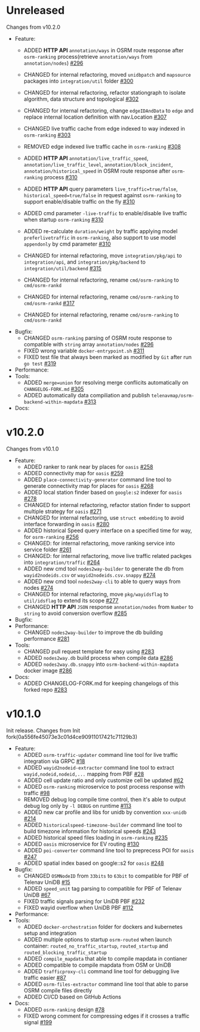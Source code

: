 
# Unreleased
Changes from v10.2.0      
- Feature:    
  - ADDED **HTTP API** `annotation/ways` in OSRM route response after `osrm-ranking` process(retrieve `annotation/ways` from `annotation/nodes`) [#296](https://github.com/Telenav/osrm-backend/pull/296)    
  - CHANGED for internal refactoring, moved `unidbpatch` and `mapsource` packages into `integration/util` folder [#300](https://github.com/Telenav/osrm-backend/pull/300)
  - CHANGED for internal refactoring, refactor stationgraph to isolate algorithm, data structure and topological [#302](https://github.com/Telenav/osrm-backend/pull/302)
  - CHANGED for internal refactoring, change `edgeIDAndData` to `edge` and replace internal location definition with nav.Location [#307](https://github.com/Telenav/osrm-backend/pull/307)
  - CHANGED live traffic cache from edge indexed to way indexed in `osrm-ranking` [#303](https://github.com/Telenav/osrm-backend/pull/303)
  - REMOVED edge indexed live traffic cache in `osrm-ranking` [#308](https://github.com/Telenav/osrm-backend/pull/308)
  - ADDED **HTTP API** `annotation/live_traffic_speed`, `annotation/live_traffic_level`, `annotation/block_incident`, `annotation/historical_speed` in OSRM route response after `osrm-ranking` process [#310](https://github.com/Telenav/osrm-backend/pull/310)    
  - ADDED **HTTP API** query parameters `live_traffic=true/false`, `historical_speed=true/false` in request against `osrm-ranking` to support enable/disable traffic on the fly [#310](https://github.com/Telenav/osrm-backend/pull/310)      
  - ADDED cmd parameter `-live-traffic` to enable/disable live traffic when startup `osrm-ranking` [#310](https://github.com/Telenav/osrm-backend/pull/310)      
  - ADDED re-calculate `duration/weight` by traffic applying model `preferlivetraffic` in `osrm-ranking`, also support to use model `appendonly` by cmd parameter [#310](https://github.com/Telenav/osrm-backend/pull/310)    
  - CHANGED for internal refactoring, move `integration/pkg/api` to `integration/api`, and `integration/pkg/backend` to `integration/util/backend` [#315](https://github.com/Telenav/osrm-backend/pull/315)

  - CHANGED for internal refactoring, rename `cmd/osrm-ranking` to `cmd/osrm-rankd` []()
  - CHANGED for internal refactoring, rename `cmd/osrm-ranking` to `cmd/osrm-rankd` [#317](https://github.com/Telenav/osrm-backend/pull/317)
  - CHANGED for internal refactoring, rename `cmd/osrm-ranking` to `cmd/osrm-rankd` []()
- Bugfix:    
  - CHANGED `osrm-ranking` parsing of OSRM route response to compatible with `string` array `annotation/nodes` [#296](https://github.com/Telenav/osrm-backend/pull/296)     
  - FIXED wrong variable `docker-entrypoint.sh` [#311](https://github.com/Telenav/osrm-backend/pull/311)
  - FIXED test file that always been marked as modified by `Git` after run `go test` [#319](https://github.com/Telenav/osrm-backend/pull/319)
- Performance:    
- Tools:    
  - ADDED `merge=union` for resolving merge conflicits automatically on `CHANGELOG-FORK.md` [#305](https://github.com/Telenav/osrm-backend/pull/305)
  - ADDED automatically data compiliation and publish `telenavmap/osrm-backend-within-mapdata` [#313](https://github.com/Telenav/osrm-backend/pull/313)
- Docs:    


# v10.2.0
Changes from v10.1.0      
- Feature:    
  - ADDED ranker to rank near by places for `oasis` [#258](https://github.com/Telenav/osrm-backend/pull/258)
  - ADDED connectivity map for `oasis` [#259](https://github.com/Telenav/osrm-backend/pull/259)
  - ADDED `place-connectivity-generator` command line tool to generate connectivity map for places for `oasis` [#268](https://github.com/Telenav/osrm-backend/pull/268)
  - ADDED local station finder based on `google:s2` indexer for `oasis` [#278](https://github.com/Telenav/osrm-backend/pull/278)
  - CHANGED for internal refactoring, refactor station finder to support multiple strategy for `oasis` [#271](https://github.com/Telenav/osrm-backend/pull/271)
  - CHANGED for internal refactoring, use `struct embedding` to avoid interface forwarding in `oasis` [#280](https://github.com/Telenav/osrm-backend/pull/280)
  - ADDED historical Speed query interface on a specified time for way, for `osrm-ranking` [#256](https://github.com/Telenav/osrm-backend/pull/256)
  - CHANGED: for internal refactoring, move ranking service into service folder [#261](https://github.com/Telenav/osrm-backend/pull/261)
  - CHANGED: for internal refactoring, move live traffic related packges into `integration/traffic` [#264](https://github.com/Telenav/osrm-backend/pull/264)
  - ADDED new cmd tool `nodes2way-builder` to generate the db from `wayid2nodeids.csv` or `wayid2nodeids.csv.snappy` [#274](https://github.com/Telenav/osrm-backend/pull/274)
  - ADDED new cmd tool `nodes2way-cli` to able to query ways from nodes [#274](https://github.com/Telenav/osrm-backend/pull/274)
  - CHANGED for internal refactoring, move `pkg/wayidsflag` to `util/idsflag` to extend its scope [#277](https://github.com/Telenav/osrm-backend/pull/277)
  - CHANGED **HTTP API** `JSON` response `annotation/nodes` from `Number` to `string` to avoid conversion overflow [#285](https://github.com/Telenav/osrm-backend/pull/285)    
- Bugfix:    
- Performance:    
  - CHANGED `nodes2way-builder` to improve the db building performance [#281](https://github.com/Telenav/osrm-backend/pull/281)
- Tools:    
  - CHANGED pull request template for easy using [#283](https://github.com/Telenav/osrm-backend/pull/283)     
  - ADDED `nodes2way.db` build process when compile data [#286](https://github.com/Telenav/osrm-backend/pull/286)     
  - ADDED `nodes2way.db.snappy` into `osrm-backend-within-mapdata` docker image [#286](https://github.com/Telenav/osrm-backend/pull/286)    
- Docs:    
  - ADDED CHANGELOG-FORK.md for keeping changelogs of this forked repo [#283](https://github.com/Telenav/osrm-backend/pull/283)

# v10.1.0
Init release. Changes from Init fork(0a556fe45073e3c01d4ce90911017421c71129b3)
- Feature:    
  - ADDED `osrm-traffic-updater` command line tool for live traffic integration via GRPC [#18](https://github.com/Telenav/osrm-backend/pull/18)
  - ADDED `wayid2nodeid-extractor` command line tool to extract `wayid,nodeid,nodeid,...` mapping from PBF [#28](https://github.com/Telenav/osrm-backend/pull/28)    
  - ADDED cell update ratio and only customize cell be updated [#62](https://github.com/Telenav/osrm-backend/pull/62)
  - ADDED `osrm-ranking` microservice to post process response with traffic [#98](https://github.com/Telenav/osrm-backend/pull/98)
  - REMOVED debug log compile time control, then it's able to output debug log only by `-l DEBUG` on runtime [#113](https://github.com/Telenav/osrm-backend/pull/113)     
  - ADDED new car profile and libs for unidb by convention `xxx-unidb` [#214](https://github.com/Telenav/osrm-backend/pull/214)
  - ADDED `historicalspeed-timezone-builder` command line tool to build timezone information for historical speeds [#243](https://github.com/Telenav/osrm-backend/pull/243)
  - ADDED historical speed files loading in `osrm-ranking` [#235](https://github.com/Telenav/osrm-backend/pull/235)
  - ADDED `oasis` microservice for EV routing [#130](https://github.com/Telenav/osrm-backend/pull/130)
  - ADDED `poi-converter` command line tool to preprecess POI for `oasis` [#247](https://github.com/Telenav/osrm-backend/pull/247)
  - ADDED spatial index based on google::s2 for `oasis` [#248](https://github.com/Telenav/osrm-backend/pull/248)
- Bugfix:    
  - CHANGED `OSMNodeID` from `33bits` to `63bit` to compatible for PBF of Telenav UniDB [#15](https://github.com/Telenav/osrm-backend/pull/15)
  - ADDED `speed_unit` tag parsing to compatible for PBF of Telenav UniDB [#67](https://github.com/Telenav/osrm-backend/pull/67)
  - FIXED traffic signals parsing for UniDB PBF [#232](https://github.com/Telenav/osrm-backend/pull/232)
  - FIXED wayid overflow when UniDB PBF [#112](https://github.com/Telenav/osrm-backend/pull/112)
- Performance:    
- Tools:    
  - ADDED `docker-orchestration` folder for dockers and kubernetes setup and integration        
  - ADDED multiple options to startup `osrm-routed` when launch container: `routed_no_traffic_startup`, `routed_startup` and `routed_blocking_traffic_startup`    
  - ADDED `compile_mapdata` that able to compile mapdata in contianer      
  - ADDED compatible to compile mapdata from OSM or UniDB  
  - ADDED `trafficproxy-cli` command line tool for debugging live traffic easier [#87](https://github.com/Telenav/osrm-backend/pull/87)
  - ADDED `osrm-files-extractor` command line tool that able to parse OSRM compile files directly     
  - ADDED CI/CD based on GitHub Actions
- Docs:    
  - ADDED `osrm-ranking` design [#78](https://github.com/Telenav/osrm-backend/pull/78)
  - FIXED wrong comment for compressing edges if it crosses a traffic signal [#199](https://github.com/Telenav/osrm-backend/pull/199)

